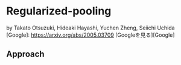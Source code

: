 # Regularized-pooling
by Takato Otsuzuki, Hideaki Hayashi, Yuchen Zheng, Seiichi Uchida
[Google]: https://arxiv.org/abs/2005.03709
[Googleを見る][Google]

## Approach
